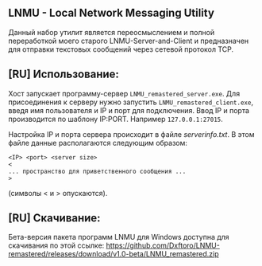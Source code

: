 ## LNMU - Local Network Messaging Utility
Данный набор утилит является переосмыслением и полной переработкой моего старого LNMU-Server-and-Client и предназначен для отправки текстовых сообщений через сетевой протокол TCP.

## [RU] Использование:
Хост запускает программу-сервер `LNMU_remastered_server.exe`.
Для присоединения к серверу нужно запустить `LNMU_remastered_client.exe`, введя имя пользователя и IP и порт для подключения. Ввод IP и порта производится по шаблону IP:PORT. Например `127.0.0.1:27015`.

Настройка IP и порта сервера происходит в файле *serverinfo.txt*.
В этом файле данные располагаются следующим образом:
```
<IP> <port> <server size>
<
... пространство для приветственного сообщения ...
>
```
(символы < и > опускаются).

## [RU] Скачивание:
Бета-версия пакета программ LNMU для Windows доступна для скачивания по этой ссылке: https://github.com/Dxftoro/LNMU-remastered/releases/download/v1.0-beta/LNMU_remastered.zip
